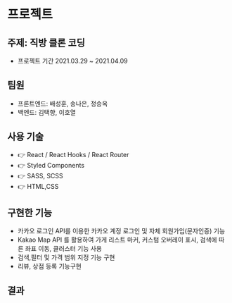 # 프로젝트

## 주제: 직방 클론 코딩

- 프로젝트 기간​ 2021.03.29 ~ 2021.04.09

## 팀원
- 프론트엔드: 배성훈, 송나은, 정승옥 
- 백엔드: 김택향, 이호열 

## 사용 기술

- 👉 React / React Hooks / React Router
- 👉 Styled Components
- 👉 SASS, SCSS
- 👉 HTML,CSS

## 구현한 기능
- 카카오 로그인 API를 이용한 카카오 계정 로그인 및 자체 회원가입(문자인증) 기능
- Kakao Map API 를 활용하여 가게 리스트 마커, 커스텀 오버레이 표시, 검색에 따른 좌표 이동, 클러스터 기능 사용
- 검색,필터 및 가격 범위 지정 기능 구현
- 리뷰, 상점 등록 기능구현

## 결과


